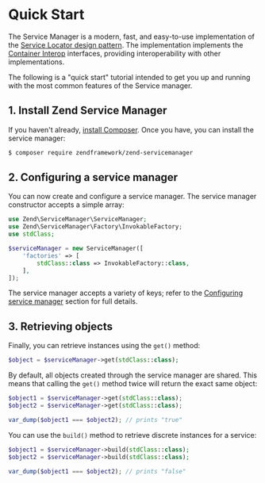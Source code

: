 # Quick Start

The Service Manager is a modern, fast, and easy-to-use implementation of the
[Service Locator design pattern](https://en.wikipedia.org/wiki/Service_locator_pattern).
The implementation implements the
[Container Interop](https://github.com/container-interop/container-interop)
interfaces, providing interoperability with other implementations.

The following is a "quick start" tutorial intended to get you up and running
with the most common features of the Service manager.

## 1. Install Zend Service Manager

If you haven't already, [install Composer](https://getcomposer.org). Once you
have, you can install the service manager:

```bash
$ composer require zendframework/zend-servicemanager
```

## 2. Configuring a service manager

You can now create and configure a service manager. The service manager
constructor accepts a simple array:

```php
use Zend\ServiceManager\ServiceManager;
use Zend\ServiceManager\Factory\InvokableFactory;
use stdClass;

$serviceManager = new ServiceManager([
    'factories' => [
        stdClass::class => InvokableFactory::class,
    ],
]);
```

The service manager accepts a variety of keys; refer to the
[Configuring service manager](configuring-the-service-manager.md) section for
full details.

## 3. Retrieving objects

Finally, you can retrieve instances using the `get()` method:

```php
$object = $serviceManager->get(stdClass::class);
```

By default, all objects created through the service manager are shared. This
means that calling the `get()` method twice will return the exact same object:

```php
$object1 = $serviceManager->get(stdClass::class);
$object2 = $serviceManager->get(stdClass::class);

var_dump($object1 === $object2); // prints "true"
```

You can use the `build()` method to retrieve discrete instances for a service:

```php
$object1 = $serviceManager->build(stdClass::class);
$object2 = $serviceManager->build(stdClass::class);

var_dump($object1 === $object2); // prints "false"
```
